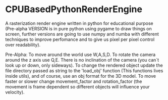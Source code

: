 # CPUBasedPythonRenderEngine
A rasterization render engine written in python for educational purpose (Pre-alpha VERSION is in pure python using pygame to draw things on screen, further versions are going to use numpy and numba with different techniques to improve perfomance and to give us pixel per pixel control over readability).

Pre-Alpha:
To move around the world use W,A,S,D. To rotate the camera around the z axis use Q,E. There is no inclination of the camera (you can`t look up or down, only sideways). To change the rendered object update the file directory passed as string to the 'load_obj' function (This functions lives inside utils), and of course, use an obj format for the 3D model. To move faster or slower change movement_factor and rotation_factor (the movement is frame dependent so different objects will influence your velocity).
